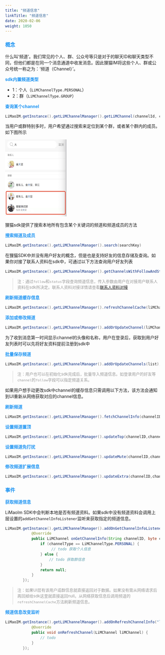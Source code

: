 ```yaml
---
title: "频道信息"
linkTitle: "频道信息"
date: 2020-02-06
weight: 1050
---
```


### <font color='#2196F3'>概念</font>
什么叫‘频道’。我们常见的个人、群、公众号等只是对于的聊天ID和聊天类型不同，但他们都是在同一个消息通道中收发消息。因此狸猫IM将这些个人、群或公众号统一称之为：‘频道（Channel）’。

**<font color='#2196F3'>sdk内置频道类型</font>**
* 1：个人（`LiMChannelType.PERSONAL`）
* 2：群（`LiMChannelType.GROUP`）

**<font color='#2196F3'>查询某个channel</font>**
```java
LiMaoIM.getInstance().getLiMChannelManager().getLiMChannel(channelId, channelType);
```

当用户或群特别多时，用户希望通过搜索来定位到某个群，或者某个群内的成员。如下图所示

<img src='search_channel.jpg' width=200 height=250/>

狸猫sdk提供了搜索本地所有包含某个关键词的频道和频道成员的方法

**<font color='#2196F3'>搜索频道及成员</font>**
```java
LiMaoIM.getInstance().getLiMChannelManager().search(searchKey)
```

在狸猫SDK中并没有用户好友的概念，但是也是支持好友的信息存储及查询。如果你对接了联系人资料在sdk中，可通过以下方法查询用户好友列表
```java
LiMaoIM.getInstance().getLiMChannelManager().getChannelsWithFollowAndStatus(LiMChannelType.PERSONAL, 1, 1);
```
><font color='#999' size=2>注：通过`follow`和`status`字段查询频道信息，传入参数由用户在对接用户联系人资料在sdk所决定。联系人资料对接详情请查看[联系人资料对接](/content/zh/docs/Android/_index.md)</font>

**<font color='#2196F3'>刷新频道缓存信息</font>**
```java
LiMaoIM.getInstance().getLiMChannelManager().refreshChannelCache(liMChannel);
```

**<font color='#2196F3'>添加或修改频道</font>**
```java
LiMaoIM.getInstance().getLiMChannelManager().addOrUpdateChannel(liMChannel);
```

为了收到消息第一时间显示channel的头像和名称，用户在登录后，获取到用户好友列表时可以先将好友资料提前注册到sdk中

**<font color='#2196F3'>批量保存频道</font>**
```java
LiMaoIM.getInstance().getLiMChannelManager().addOrUpdateChannels(list);
```
><font color='#999' size=2>注：用户也可以在初始化sdk完成后，批量导入频道信息。如登录用户的好友等`channel`的`follow`字段可以指定频道关系。</font>

如果用户想手动更改sdk中channel的缓存信息只需调用以下方法，该方法会通知到UI重新从网络获取对应的channel信息。

**<font color='#2196F3'>刷新频道</font>**
```java
LiMaoIM.getInstance().getLiMChannelManager().fetchChannelInfo(channelID,channelType);
```

**<font color='#2196F3'>设置频道置顶</font>**
```java
LiMaoIM.getInstance().getLiMChannelManager().updateTop(channelID,channelType, isTop);
```
**<font color='#2196F3'>设置频道免打扰</font>**
```java
LiMaoIM.getInstance().getLiMChannelManager().updateMute(channelID,channelType, isMute);
```
**<font color='#2196F3'>修改频道扩展信息</font>**
```java
LiMaoIM.getInstance().getLiMChannelManager().updateExtra(channelID,channelType, HashMap)
```

### <font color='#2196F3'>事件</font>

**<font color='#2196F3'>获取频道信息</font>**

LiMaoIm SDK中会判断本地是否有频道资料。如果sdk中没有频道资料会调用上层设置的`addGetChannelInfoListener`监听来获取指定的频道信息。
```java
LiMaoIM.getInstance().getLiMChannelManager().addOnGetChannelInfoListener(new IGetChannelInfo() {
            @Override
            public LiMChannel onGetChannelInfo(String channelID, byte channelType, IChannelInfoListener iChannelInfoListener) {
                if (channelType == LiMChannelType.PERSONAL) {
                     // todo 获取个人信息
                } else {
                    // todo 获取群信息
                }
                return null;
            }
        });
```
><font size=2 color='#999'>注：如果UI层有该用户或群信息就直接返回对于数据。如果没有需从网络请求后再回掉给sdk这里就直接返回null。从网络获取信息后调用频道的`refreshChannelCache`方法刷新频道信息。</font>


**<font color='#2196F3'>频道信息改变监听</font>**
```java
LiMaoIM.getInstance().getLiMChannelManager().addOnRefreshChannelInfo("listener_key", new IRefreshChannel() {
            @Override
            public void onRefreshChannel(LiMChannel liMChannel) {
                // todo
            }
        });
```
